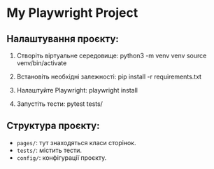 # My Playwright Project

## Налаштування проєкту:
1. Створіть віртуальне середовище:
python3 -m venv venv source venv/bin/activate

2. Встановіть необхідні залежності:
pip install -r requirements.txt

3. Налаштуйте Playwright:
playwright install

4. Запустіть тести:
pytest tests/


## Структура проєкту:
- `pages/`: тут знаходяться класи сторінок.
- `tests/`: містить тести.
- `config/`: конфігурації проєкту.
